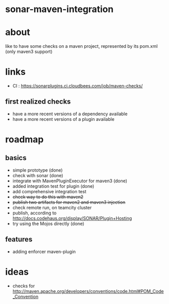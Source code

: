sonar-maven-integration
=======================

# about #

like to have some checks on a maven project, represented by its pom.xml (only maven3 support)

# links #
* CI : https://sonarplugins.ci.cloudbees.com/job/maven-checks/


## first realized checks  ##
* have a more recent versions of a dependency available
* have a more recent versions of a plugin available



# roadmap #

## basics ##
* simple prototype (done)
* check with sonar (done)
* integrate with MavenPluginExecutor for maven3 (done)
* added integration test for plugin (done)
* add comprehensive integration test
* <del>check way to do this with maven2</del>
* <del>publish two artifacts for maven2 and maven3 injection</del>
* check remote run, on teamcity cluster
* publish, according to http://docs.codehaus.org/display/SONAR/Plugin+Hosting
* try using the Mojos directly (done)

## features ##

* adding enforcer maven-plugin


# ideas #
* checks for http://maven.apache.org/developers/conventions/code.html#POM_Code_Convention
